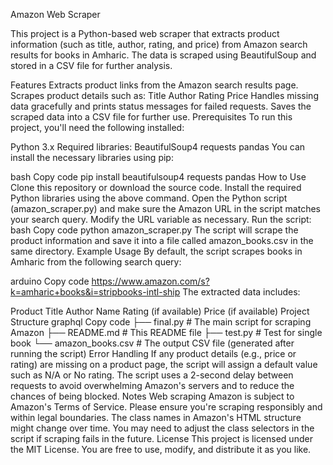 Amazon Web Scraper

This project is a Python-based web scraper that extracts product information (such as title, author, rating, and price) from Amazon search results for books in Amharic. The data is scraped using BeautifulSoup and stored in a CSV file for further analysis.

Features
Extracts product links from the Amazon search results page.
Scrapes product details such as:
Title
Author
Rating
Price
Handles missing data gracefully and prints status messages for failed requests.
Saves the scraped data into a CSV file for further use.
Prerequisites
To run this project, you'll need the following installed:

Python 3.x
Required libraries:
BeautifulSoup4
requests
pandas
You can install the necessary libraries using pip:

bash
Copy code
pip install beautifulsoup4 requests pandas
How to Use
Clone this repository or download the source code.
Install the required Python libraries using the above command.
Open the Python script (amazon_scraper.py) and make sure the Amazon URL in the script matches your search query. Modify the URL variable as necessary.
Run the script:
bash
Copy code
python amazon_scraper.py
The script will scrape the product information and save it into a file called amazon_books.csv in the same directory.
Example Usage
By default, the script scrapes books in Amharic from the following search query:

arduino
Copy code
https://www.amazon.com/s?k=amharic+books&i=stripbooks-intl-ship
The extracted data includes:

Product Title
Author Name
Rating (if available)
Price (if available)
Project Structure
graphql
Copy code
├── final.py   # The main script for scraping Amazon
├── README.md           # This README file
├── test.py             # Test for single book
└── amazon_books.csv    # The output CSV file (generated after running the script)
Error Handling
If any product details (e.g., price or rating) are missing on a product page, the script will assign a default value such as N/A or No rating.
The script uses a 2-second delay between requests to avoid overwhelming Amazon's servers and to reduce the chances of being blocked.
Notes
Web scraping Amazon is subject to Amazon's Terms of Service. Please ensure you're scraping responsibly and within legal boundaries.
The class names in Amazon's HTML structure might change over time. You may need to adjust the class selectors in the script if scraping fails in the future.
License
This project is licensed under the MIT License. You are free to use, modify, and distribute it as you like.
